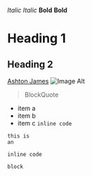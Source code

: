 *Italic*
_Italic_
__Bold__
**Bold**
# Heading 1
## Heading 2
[Ashton James](https://ashtonjamesd.com)
![Image Alt](https://someimage.xyz)
> BlockQuote
* item a
* item b
* item c
`inline code`
```
this is
an

inline code

block
```